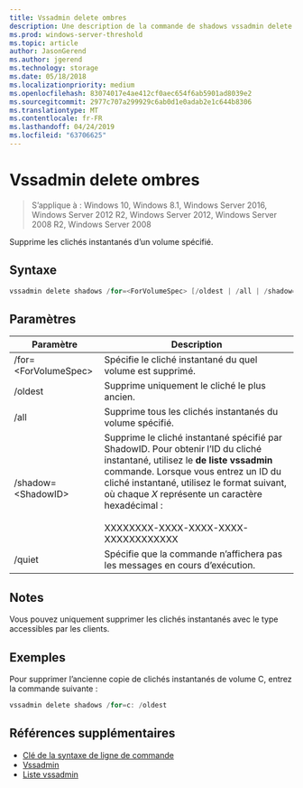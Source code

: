 ```yaml
---
title: Vssadmin delete ombres
description: Une description de la commande de shadows vssadmin delete.
ms.prod: windows-server-threshold
ms.topic: article
author: JasonGerend
ms.author: jgerend
ms.technology: storage
ms.date: 05/18/2018
ms.localizationpriority: medium
ms.openlocfilehash: 83074017e4ae412cf0aec654f6ab5901ad8039e2
ms.sourcegitcommit: 2977c707a299929c6ab0d1e0adab2e1c644b8306
ms.translationtype: MT
ms.contentlocale: fr-FR
ms.lasthandoff: 04/24/2019
ms.locfileid: "63706625"
---
```

# <a name="vssadmin-delete-shadows"></a>Vssadmin delete ombres

>S’applique à : Windows 10, Windows 8.1, Windows Server 2016, Windows Server 2012 R2, Windows Server 2012, Windows Server 2008 R2, Windows Server 2008

Supprime les clichés instantanés d’un volume spécifié.

## <a name="syntax"></a>Syntaxe

```PowerShell
vssadmin delete shadows /for=<ForVolumeSpec> [/oldest | /all | /shadow=<ShadowID>] [/quiet]
```

## <a name="parameters"></a>Paramètres

|Paramètre|Description|
|---|---|
|/for=\<ForVolumeSpec>|Spécifie le cliché instantané du quel volume est supprimé.|
|/oldest|Supprime uniquement le cliché le plus ancien.|
|/all|Supprime tous les clichés instantanés du volume spécifié.|
|/shadow=\<ShadowID>|Supprime le cliché instantané spécifié par ShadowID. Pour obtenir l’ID du cliché instantané, utilisez le **de liste vssadmin** commande. Lorsque vous entrez un ID du cliché instantané, utilisez le format suivant, où chaque *X* représente un caractère hexadécimal :<br><br>XXXXXXXX-XXXX-XXXX-XXXX-XXXXXXXXXXXX|
|/quiet|Spécifie que la commande n’affichera pas les messages en cours d’exécution.|

## <a name="remarks"></a>Notes

Vous pouvez uniquement supprimer les clichés instantanés avec le type accessibles par les clients.

## <a name="examples"></a>Exemples

Pour supprimer l’ancienne copie de clichés instantanés de volume C, entrez la commande suivante :

```PowerShell
vssadmin delete shadows /for=c: /oldest
```

## <a name="additional-references"></a>Références supplémentaires

* [Clé de la syntaxe de ligne de commande](https://docs.microsoft.com/previous-versions/windows/it-pro/windows-server-2012-r2-and-2012/cc771080(v%3dws.11))
* [Vssadmin](vssadmin.md)
* [Liste vssadmin](vssadmin-list-shadows.md)